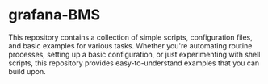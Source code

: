 # grafana-BMS
This repository contains a collection of simple scripts, configuration files, and basic examples for various tasks. Whether you're automating routine processes, setting up a basic configuration, or just experimenting with shell scripts, this repository provides easy-to-understand examples that you can build upon.
